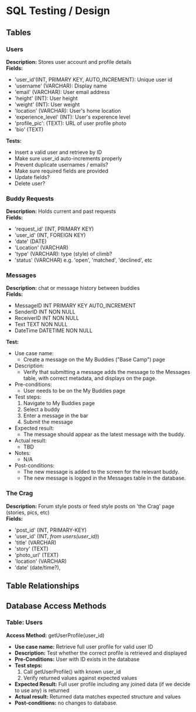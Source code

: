 # SQL Testing / Design


## Tables


### Users
**Description:** Stores user account and profile details  
**Fields:**  
- 'user_id'(INT, PRIMARY KEY, AUTO_INCREMENT): Unique user id
- 'username' (VARCHAR): Display name
- 'email' (VARCHAR): User email address
- 'height' (INT): User height
- 'weight' (INT): User weight
- 'location' (VARCHAR): User's home location
- 'experience_level' (INT): User's experence level 
- 'profile_pic': (TEXT): URL of user profile photo
- 'bio' (TEXT)  

**Tests:**
  - Insert a valid user and retrieve by ID
  - Make sure user_id auto-increments properly
  - Prevent duplicate usernames / emails?
  - Make sure required fields are provided
  - Update fields?
  - Delete user?

### Buddy Requests
**Description:** Holds current and past requests   
**Fields:**
- 'request_id' (INT, PRIMARY KEY)
- 'user_id' (INT, FOREIGN KEY)
- 'date' (DATE)
- 'Location' (VARCHAR)
- 'type' (VARCHAR): type (style) of climb?
- 'status' (VARCHAR)    e.g. 'open', 'matched', 'declined', etc

### Messages  
**Description:** chat or message history between buddies  
**Fields:**
- MessageID INT PRIMARY KEY AUTO_INCREMENT
- SenderID INT NON NULL
- ReceiverID INT NON NULL
- Text TEXT NON NULL
- DateTime DATETIME NON NULL

**Test:**
- Use case name: 
	- Create a message on the My Buddies ("Base Camp") page
- Description:
	- Verify that submitting a message adds the message to the Messages table, with correct metadata, and displays on the page.
- Pre-conditions:
	- User needs to be on the My Buddies page
- Test steps:
	1. Navigate to My Buddies page
	2. Select a buddy
	3. Enter a message in the bar 
	4. Submit the message
- Expected result:
	- The message should appear as the latest message with the buddy.
- Actual result:
	- TBD
- Notes:
	- N/A
- Post-conditions:
	- The new message is added to the screen for the relevant buddy.
	- The new message is logged in the Messages table in the database.

### The Crag  
**Description:** Forum style posts or feed style posts on 'the Crag' page (stories, pics, etc)  
**Fields:**
- 'post_id' (INT, PRIMARY-KEY)
- 'user_id' (INT, *from users(user_id)*)
- 'title' (VARCHAR)
- 'story' (TEXT)
- 'photo_url' (TEXT)
- 'location' (VARCHAR)
- 'date' (date/time?),

## Table Relationships

## Database Access Methods

### Table: Users
**Access Method:** getUserProfile(user_id)
  - **Use case name:** Retrieve full user profile for valid user ID
  - **Description:** Test whether the correct profile is retrieved and displayed
  - **Pre-Conditions:** User with ID exists in the database
  - **Test steps:**
    1. Call getUserProfile() with known user_id
    2. Verify returned values against expected values
  - **Expected Result:** Full user profile including any joined data (if we decide to use any) is returned
  - **Actual result:**  Returned data matches expected structure and values
  - **Post-conditions:** no changes to database.
